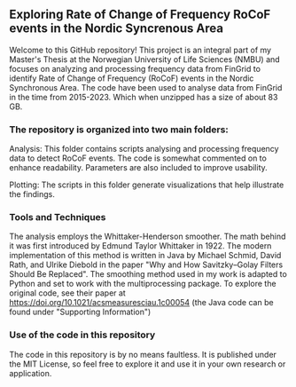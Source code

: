 ## Exploring Rate of Change of Frequency RoCoF events in the Nordic Syncrenous Area

Welcome to this GitHub repository! 
This project is an integral part of my Master's Thesis at the Norwegian University of Life Sciences (NMBU) and focuses on analyzing and processing frequency data from FinGrid to identify Rate of Change of Frequency (RoCoF) events in the Nordic Synchronous Area. The code have been used to analyse data from FinGrid in the time from 2015-2023. Which when unzipped has a size of about 83 GB.

### The repository is organized into two main folders:

Analysis: This folder contains scripts analysing and processing frequency data to detect RoCoF events. The code is somewhat commented on to enhance readability. Parameters are also included to improve usability.

Plotting: The scripts in this folder generate visualizations that help illustrate the findings.

### Tools and Techniques

The analysis employs the Whittaker-Henderson smoother. The math behind it was first introduced by Edmund Taylor Whittaker in 1922. The modern implementation of this method is written in Java by Michael Schmid, David Rath, and Ulrike Diebold in the paper "Why and How Savitzky–Golay Filters Should Be Replaced". The smoothing method used in my work is adapted to Python and set to work with the multiprocessing package. To explore the original code, see their paper at https://doi.org/10.1021/acsmeasuresciau.1c00054 (the Java code can be found under "Supporting Information")

### Use of the code in this repository

The code in this repository is by no means faultless. It is published under the MIT License, so feel free to explore it and use it in your own research or application.
